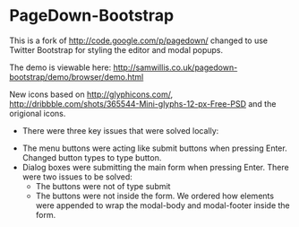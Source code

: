PageDown-Bootstrap
==================

This is a fork of http://code.google.com/p/pagedown/ changed to use Twitter Bootstrap for styling the editor and modal popups.

The demo is viewable here: http://samwillis.co.uk/pagedown-bootstrap/demo/browser/demo.html

New icons based on http://glyphicons.com/, http://dribbble.com/shots/365544-Mini-glyphs-12-px-Free-PSD and the origional icons.

* There were three key issues that were solved locally:

 - The menu buttons were acting like submit buttons when pressing Enter.  Changed button types to type button.
 - Dialog boxes were submitting the main form when pressing Enter.  There were two issues to be solved:
   - The buttons were not of type submit
   - The buttons were not inside the form.  We ordered how elements were appended to wrap the modal-body and modal-footer inside the form.